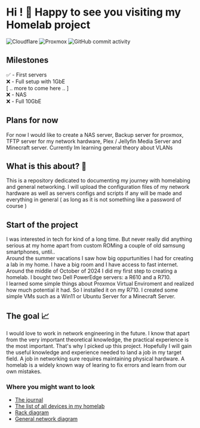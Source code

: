 # Hi ! 👋 Happy to see you visiting my Homelab project
![Cloudflare](https://img.shields.io/badge/Cloudflare-F38020?style=for-the-badge&logo=Cloudflare&logoColor=white)
![Proxmox](https://img.shields.io/badge/proxmox-proxmox?style=for-the-badge&logo=proxmox&logoColor=%23E57000&labelColor=%232b2a33&color=%232b2a33)
![GitHub commit activity](https://img.shields.io/github/commit-activity/t/AndreansxTech/Homelab-2025?style=for-the-badge&logo=github)

## Milestones

✅ - First servers </br>
❌ - Full setup with 1GbE </br>
[ .. more to come here .. ] </br>
❌ - NAS </br>
❌ - Full 10GbE </br>

## Plans for now

For now I would like to create a NAS server, Backup server for proxmox, TFTP server for my network hardware, Plex / Jellyfin Media Server and Minecraft server.
Currently Im learning general theory about VLANs


## What is this about? 🧐
   This is a repository dedicated to documenting my journey with homelabing and general networking. I will upload the configuration files of my network hardware as well as servers configs and scripts if any will be made and everything in general ( as long as it is not something like a password of course )

## Start of the project
   I was interested in tech for kind of a long time. But never really did anything serious at my home apart from custom ROMing a couple of old samsung smartphones, until.. </br>
   Around the summer vacations I saw how big oppurtunities I had for creating a lab in my home. I have a big room and I have access to fast internet. Around the middle of October of 2024 I did my first step to creating a homelab. I bought two Dell PowerEdge servers: a R610 and a R710. </br>
   I learned some simple things about Proxmox Virtual Enviroment and realized how much potential it had. So I installed it on my R710. I created some simple VMs such as a Win11 or Ubuntu Server for a Minecraft Server.

## The goal 📈
   I would love to work in network engineering in the future. I know that apart from the very important theoretical knowledge, the practical experience is the most important. That's why I picked up this project. Hopefully I will gain the useful knowledge and experience needed to land a job in my target field. A job in networking sure requires maintaining physical hardware. A homelab is a widely known way of learing to fix errors and learn from our own mistakes. 


### Where you might want to look
- [The journal](https://github.com/AndreansxTech/My-homelab/blob/main/docs/journal.md)
- [The list of all devices in my homelab](https://github.com/AndreansxTech/Homelab-2025/blob/main/Inventory/devices.md)
- [Rack diagram](https://github.com/AndreansxTech/Homelab-2025/blob/main/Inventory/rack-diagram-placeholder)
- [General network diagram](https://github.com/AndreansxTech/My-homelab/blob/main/docs/general-network-topology.png)
